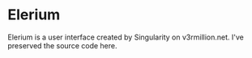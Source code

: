 # Elerium
Elerium is a user interface created by Singularity on v3rmillion.net. I've preserved the source code here.
